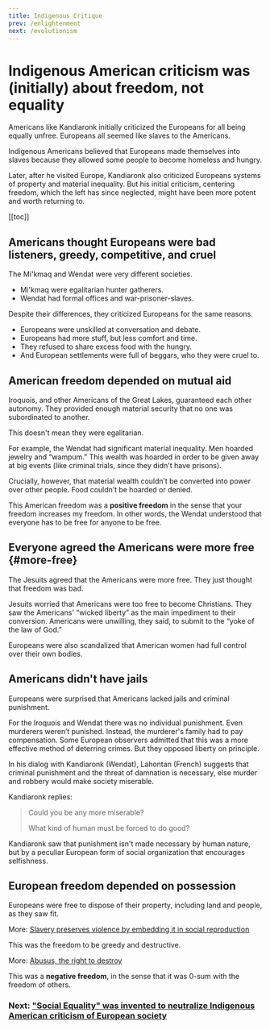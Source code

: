 ```yaml
---
title: Indigenous Critique
prev: /enlightenment
next: /evolutionism
---
```


# Indigenous American criticism was (initially) about freedom, not equality

Americans like Kandiaronk initially criticized the Europeans for all being equally unfree.
Europeans all seemed like slaves to the Americans.

Indigenous Americans believed that Europeans made themselves into slaves because they allowed some people to become homeless and hungry.

Later, after he visited Europe, Kandiaronk also criticized Europeans systems of property and material inequality.
But his initial criticism, centering freedom, which the left has since neglected, might have been more potent and worth returning to.

[[toc]]

## Americans thought Europeans were bad listeners, greedy, competitive, and cruel

The Mi'kmaq and Wendat were very different societies.
- Mi'kmaq were egalitarian hunter gatherers.
- Wendat had formal offices and war-prisoner-slaves.

Despite their differences, they criticized Europeans for the same reasons.

- Europeans were unskilled at conversation and debate.
- Europeans had more stuff, but less comfort and time.
- They refused to share excess food with the hungry.
- And European settlements were full of beggars, who they were cruel to.

## American freedom depended on mutual aid

Iroquois, and other Americans of the Great Lakes, guaranteed each other autonomy.
They provided enough material security that no one was subordinated to another.

This doesn't mean they were egalitarian.

For example, the Wendat had significant material inequality.
Men hoarded jewelry and “wampum.”
This wealth was hoarded in order to be given away at big events (like criminal trials, since they didn't have prisons).

Crucially, however, that material wealth couldn’t be converted into power over other people.
Food couldn’t be hoarded or denied.

This American freedom was a **positive freedom** in the sense that your freedom increases my freedom.
In other words, the Wendat understood that everyone has to be free for anyone to be free.

## Everyone agreed the Americans were more free {#more-free}

The Jesuits agreed that the Americans were more free.
They just thought that freedom was bad.

Jesuits worried that Americans were too free to become Christians.
They saw the Americans' “wicked liberty” as the main impediment to their conversion.
Americans were unwilling, they said, to submit to the “yoke of the law of God.”

Europeans were also scandalized that American women had full control over their own bodies.

## Americans didn't have jails

Europeans were surprised that Americans lacked jails and criminal punishment.

For the Iroquois and Wendat there was no individual punishment.
Even murderers weren’t punished.
Instead, the murderer's family had to pay compensation.
Some European observers admitted that this was a more effective method of deterring crimes.
But they opposed liberty on principle.

In his dialog with Kandiaronk (Wendat), Lahontan (French) suggests that criminal punishment and the threat of damnation is necessary, else murder and robbery would make society miserable.

Kandiaronk replies:

> Could you be any more miserable?
>
> What kind of human must be forced to do good?

Kandiaronk saw that punishment isn't made necessary by human nature, but by a peculiar European form of social organization that encourages selfishness.

## European freedom depended on possession

Europeans were free to dispose of their property, including land and people, as they saw fit.

More: [Slavery preserves violence by embedding it in social reproduction](/slavery)

This was the freedom to be greedy and destructive.

More: [Abusus, the right to destroy](/property#abusus)

This was a **negative freedom**, in the sense that it was 0-sum with the freedom of others.

### Next: ["Social Equality" was invented to neutralize Indigenous American criticism of European society](/evolutionism)
